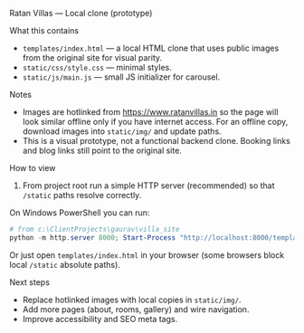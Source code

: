 Ratan Villas — Local clone (prototype)

What this contains
- `templates/index.html` — a local HTML clone that uses public images from the original site for visual parity.
- `static/css/style.css` — minimal styles.
- `static/js/main.js` — small JS initializer for carousel.

Notes
- Images are hotlinked from https://www.ratanvillas.in so the page will look similar offline only if you have internet access. For an offline copy, download images into `static/img/` and update paths.
- This is a visual prototype, not a functional backend clone. Booking links and blog links still point to the original site.

How to view
1. From project root run a simple HTTP server (recommended) so that `/static` paths resolve correctly.

On Windows PowerShell you can run:

```powershell
# from c:\ClientProjects\gaurav\villa_site
python -m http.server 8000; Start-Process "http://localhost:8000/templates/index.html"
```

Or just open `templates/index.html` in your browser (some browsers block local `/static` absolute paths).

Next steps
- Replace hotlinked images with local copies in `static/img/`.
- Add more pages (about, rooms, gallery) and wire navigation.
- Improve accessibility and SEO meta tags.
